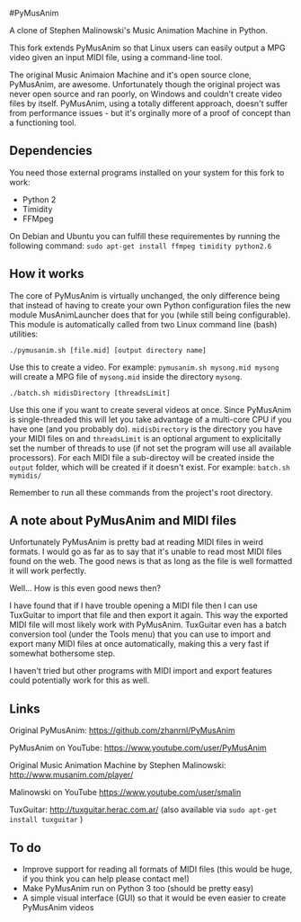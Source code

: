 
#PyMusAnim

A clone of Stephen Malinowski's Music Animation Machine in Python.

This fork extends PyMusAnim so that Linux users can easily output a MPG video given an input MIDI file, using a command-line tool.

The original Music Animaion Machine and it's open source clone, PyMusAnim, are awesome. Unfortunately though the original project was never open source and ran poorly, on Windows and couldn't create video files by itself. PyMusAnim, using a totally different approach, doesn't suffer from performance issues - but it's orginally more of a proof of concept than a functioning tool. 

## Dependencies

You need those external programs installed on your system for this fork to work:

  * Python 2
  * Timidity
  * FFMpeg

On Debian and Ubuntu you can fulfill these requirementes by running the following command: `sudo apt-get install ffmpeg timidity python2.6`

## How it works

The core of PyMusAnim is virtually unchanged, the only difference being that instead of having to create your own Python configuration files the new module MusAnimLauncher does that for you (while still being configurable). This module is automatically called from two Linux command line (bash) utilities:

    ./pymusanim.sh [file.mid] [output directory name]

Use this to create a video. For example: `pymusanim.sh mysong.mid mysong` will create a MPG file of `mysong.mid` inside the directory `mysong`.

    ./batch.sh midisDirectory [threadsLimit]

Use this one if you want to create several videos at once. Since PyMusAnim is single-threaded this will let you take advantage of a multi-core CPU if you have one (and you probably do). `midisDirectory` is the directory you have your MIDI files on and `threadsLimit` is an optional argument to explicitally set the number of threads to use (if not set the program will use all available processors). For each MIDI file a sub-directoy will be created inside the `output` folder, which will be created if it doesn't exist. For example: `batch.sh mymidis/`

Remember to run all these commands from the project's root directory.

## A note about PyMusAnim and MIDI files

Unfortunately PyMusAnim is pretty bad at reading MIDI files in weird formats. I would go as far as to say that it's unable to read most MIDI files found on the web. The good news is that as long as the file is well formatted it will work perfectly.

Well... How is this even good news then? 

I have found that if I have trouble opening a MIDI file then I can use TuxGuitar to import that file and then export it again. This way the exported MIDI file will most likely work with PyMusAnim. TuxGuitar even has a batch conversion tool (under the Tools menu) that you can use to import and export many MIDI files at once automatically, making this a very fast if somewhat bothersome step.

I haven't tried but other programs with MIDI import and export features could potentially work for this as well.

## Links

Original PyMusAnim: https://github.com/zhanrnl/PyMusAnim

PyMusAnim on YouTube: https://www.youtube.com/user/PyMusAnim

Original Music Animation Machine by Stephen Malinowski: http://www.musanim.com/player/

Malinowski on YouTube https://www.youtube.com/user/smalin

TuxGuitar: http://tuxguitar.herac.com.ar/ (also available via `sudo apt-get install tuxguitar` )

## To do

* Improve support for reading all formats of MIDI files (this would be huge, if you think you can help please contact me!)
* Make PyMusAnim run on Python 3 too (should be pretty easy)
* A simple visual interface (GUI) so that it would be even easier to create PyMusAnim videos